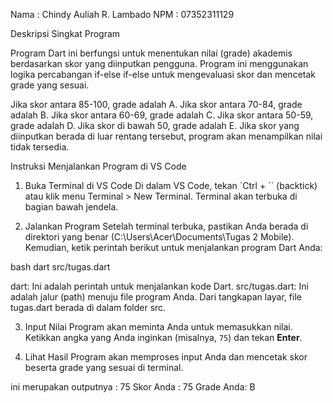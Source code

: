 Nama : Chindy Auliah R. Lambado NPM : 07352311129

Deskripsi Singkat Program

Program Dart ini berfungsi untuk menentukan nilai (grade) akademis berdasarkan skor yang diinputkan pengguna. Program ini menggunakan logika percabangan if-else if-else untuk mengevaluasi skor dan mencetak grade yang sesuai.

Jika skor antara 85-100, grade adalah A.
Jika skor antara 70-84, grade adalah B.
Jika skor antara 60-69, grade adalah C.
Jika skor antara 50-59, grade adalah D.
Jika skor di bawah 50, grade adalah E.
Jika skor yang diinputkan berada di luar rentang tersebut, program akan menampilkan nilai tidak tersedia.

Instruksi Menjalankan Program di VS Code

1.  Buka Terminal di VS Code
Di dalam VS Code, tekan \`Ctrl + \`\` (backtick) atau klik menu Terminal \> New Terminal. Terminal akan terbuka di bagian bawah jendela.

2.  Jalankan Program
Setelah terminal terbuka, pastikan Anda berada di direktori yang benar (C:\Users\Acer\Documents\Tugas 2 Mobile). Kemudian, ketik perintah berikut untuk menjalankan program Dart Anda:

bash
dart src/tugas.dart

dart: Ini adalah perintah untuk menjalankan kode Dart.
src/tugas.dart: Ini adalah jalur (path) menuju file program Anda. Dari tangkapan layar, file tugas.dart berada di dalam folder src.

3. Input Nilai
Program akan meminta Anda untuk memasukkan nilai. Ketikkan angka yang Anda inginkan (misalnya, `75`) dan tekan **Enter**.

4. Lihat Hasil
Program akan memproses input Anda dan mencetak skor beserta grade yang sesuai di terminal.

ini merupakan outputnya :
75
Skor Anda : 75
Grade Anda: B

